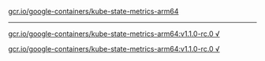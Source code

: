 [gcr.io/google-containers/kube-state-metrics-arm64](https://hub.docker.com/r/anjia0532/google-containers.kube-state-metrics-arm64/tags/) 

----
[gcr.io/google-containers/kube-state-metrics-arm64:v1.1.0-rc.0 √](https://hub.docker.com/r/anjia0532/google-containers.kube-state-metrics-arm64/tags/)

[gcr.io/google-containers/kube-state-metrics-arm64:v1.1.0-rc.0 √](https://hub.docker.com/r/anjia0532/google-containers.kube-state-metrics-arm64/tags/)

